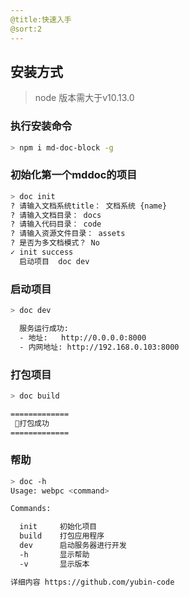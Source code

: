 ```yaml
---
@title:快速入手
@sort:2
---
```



## 安装方式
> node 版本需大于v10.13.0

### 执行安装命令
```bash
> npm i md-doc-block -g
```

### 初始化第一个mddoc的项目
```bash
> doc init
? 请输入文档系统title： 文档系统 {name}
? 请输入文档目录： docs
? 请输入代码目录： code
? 请输入资源文件目录： assets
? 是否为多文档模式？ No
✓ init success
  启动项目  doc dev
```

### 启动项目
```bash
> doc dev

  服务运行成功:
  - 地址:   http://0.0.0.0:8000
  - 内网地址: http://192.168.0.103:8000
```


### 打包项目
```bash
> doc build

=============
 🐤打包成功
=============
```

### 帮助
```bash
> doc -h
Usage: webpc <command>

Commands:

  init     初始化项目
  build    打包应用程序
  dev      启动服务器进行开发
  -h       显示帮助
  -v       显示版本

详细内容 https://github.com/yubin-code
```
